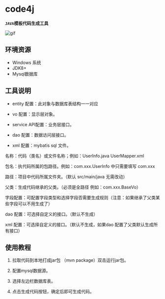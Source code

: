 # code4j

**`JAVA`模板代码生成工具**

![gif](https://user-images.githubusercontent.com/42802329/160065352-f0bd354f-f182-48f6-9a1f-17546eec0a9c.gif)

## 环境资源
* Windows 系统
* JDK8+ 
* Mysql数据库

## 工具说明
* entity 配置：此对象与数据库表结构一一对应

* vo 配置：显示层对象。

* service API配置：业务层接口。

* dao 配置：数据访问层接口。

* xml 配置：mybatis sql 文件。

名称：代码（类名）或文件名称；例如：UserInfo.java  UserMapper.xml

包名：执代码所属的包路径。例如：com.xxx.UserInfo 中只需要填写 com.xxx

路径：项目中代码所属文件夹。（默认 src/main/java 无需改动）

父类：生成代码继承的父类。（必须是全路径 例如：com.xxx.BaseVo）

字段配置：可配置字段类型和选择字段否需要生成规则（注意：如果继承了父类某些字段可以不用生成了）

dao 配置：可选择自定义的接口。（默认不生成）

xml 配置：可选择自定义的接口。（默认不生成，如果dao 配置了父类默认生成所有接口）

## 使用教程

1. 拉取代码到本地打成jar包 （mvn package）双击运行jar包。

2. 配置mysql数据源。

3. 选择左边栏数据库表。

4. 点击生成代码按钮，确定后即可生成代码。
